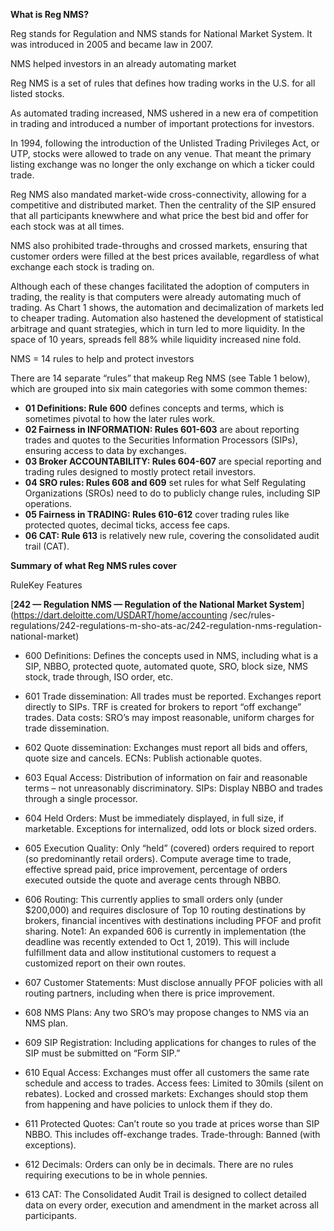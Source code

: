 **What is Reg NMS?**

Reg stands for Regulation and NMS stands for National Market System. It was introduced in 2005 and became law in 2007.

NMS helped investors in an already automating market

Reg NMS is a set of rules that defines how trading works in the U.S. for all listed stocks.

As automated trading increased, NMS ushered in a new era of competition in trading and introduced a   number of important protections for investors.

In 1994, following the introduction of the Unlisted Trading Privileges Act, or UTP, stocks were allowed to trade on any venue. That meant the primary listing exchange was no longer the only exchange on which a ticker could trade.

Reg NMS also mandated market-wide cross-connectivity, allowing for a competitive and distributed market. Then the centrality of the SIP ensured that all participants knewwhere and what price the best bid and offer for each stock was at all times.

NMS also prohibited trade-throughs and crossed markets, ensuring that customer orders were filled at the best prices available, regardless of what exchange each stock is trading on.

Although each of these changes facilitated the adoption of computers in trading, the reality is that computers were already automating much of trading. As Chart 1 shows, the automation and decimalization of markets led to cheaper trading. Automation also hastened the development of statistical arbitrage and quant strategies, which in turn led to more liquidity. In the space of 10 years, spreads fell 88% while liquidity increased nine fold.

NMS = 14 rules to help and protect investors

There are 14 separate “rules” that makeup Reg NMS (see Table 1 below), which are grouped into six main categories with some common themes:

- **01 Definitions: Rule 600** defines concepts and terms, which is sometimes pivotal to how the later rules work.
- **02 Fairness in INFORMATION: Rules 601-603** are about reporting trades and quotes to the Securities Information Processors (SIPs), ensuring access to data by exchanges.
- **03 Broker ACCOUNTABILITY: Rules 604-607** are special reporting and trading rules designed to mostly protect retail investors.
- **04 SRO rules: Rules 608 and 609** set rules for what Self Regulating Organizations (SROs) need to do to publicly change rules, including SIP operations.
- **05 Fairness in TRADING: Rules 610-612** cover trading rules like protected quotes, decimal ticks, access fee caps.
- **06 CAT: Rule 613** is relatively new rule, covering the consolidated audit trail (CAT).

**Summary of what Reg NMS rules cover**

RuleKey Features

[**242 — Regulation NMS — Regulation of the National Market System**](https://dart.deloitte.com/USDART/home/accounting
/sec/rules-regulations/242-regulations-m-sho-ats-ac/242-regulation-nms-regulation-national-market)

- 600 Definitions: Defines the concepts used in NMS, including what is a SIP, NBBO, protected quote, automated quote, SRO, block size, NMS stock, trade through, ISO order, etc.

- 601 Trade dissemination: All trades must be reported. Exchanges report directly to SIPs. TRF is created for brokers to report “off exchange” trades.
Data costs: SRO’s may impost reasonable, uniform charges for trade dissemination.

- 602 Quote dissemination: Exchanges must report all bids and offers, quote size and cancels.
ECNs: Publish actionable quotes.

- 603 Equal Access: Distribution of information on fair and reasonable terms – not unreasonably discriminatory.
SIPs: Display NBBO and trades through a single processor.

- 604 Held Orders: Must be immediately displayed, in full size, if marketable. Exceptions for internalized, odd lots or block sized orders.

- 605 Execution Quality: Only “held” (covered) orders required to report (so predominantly retail orders). Compute average time to trade, effective spread paid, price improvement, percentage of orders executed outside the quote and average cents through NBBO.

- 606 Routing: This currently applies to small orders only (under $200,000) and requires disclosure of Top 10 routing destinations by brokers, financial incentives with destinations including PFOF and profit sharing.
Note1: An expanded 606 is currently in implementation (the deadline was recently extended to Oct 1, 2019). This will include fulfillment data and allow institutional customers to request a customized report on their own routes.

- 607 Customer Statements: Must disclose annually PFOF policies with all routing partners, including when there is price improvement.

- 608 NMS Plans: Any two SRO’s may propose changes to NMS via an NMS plan.

- 609 SIP Registration: Including applications for changes to rules of the SIP must be submitted on “Form SIP.”

- 610 Equal Access: Exchanges must offer all customers the same rate schedule and access to trades.
Access fees: Limited to 30mils (silent on rebates).
Locked and crossed markets: Exchanges should stop them from happening and have policies to unlock them if they do.

- 611 Protected Quotes: Can’t route so you trade at prices worse than SIP NBBO. This includes off-exchange trades.
Trade-through: Banned (with exceptions).

- 612 Decimals: Orders can only be in decimals. There are no rules requiring executions to be in whole pennies.

- 613 CAT: The Consolidated Audit Trail is designed to collect detailed data on every order, execution and amendment in the market across all participants.

